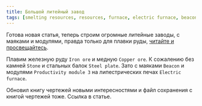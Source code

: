 ```yaml
---
title: Большой литейный завод
tags: [smelting resources, resources, furnace, electric furnace, beacons, modules]
---
```


Готова новая статья, теперь строим огромные литейные заводы, с маяками и модулями, правда только для плавки руды, [читайте и просвещайтесь](/RawResourcesProcessing/BigOreFoundry).

<!-- truncate -->

Плавим железную руду `Iron ore` и медную `Copper ore`. К сожалению без камней `Stone` и стальных балок `Steel plate`. Зато с маяками `Beacon` и модулями `Productivity module 3` на липестрических печах `Electric furnace`.

Обновил книгу чертежей новыми интересностями и файл сохранения с книгой чертежей тоже. Ссылка в статье.
